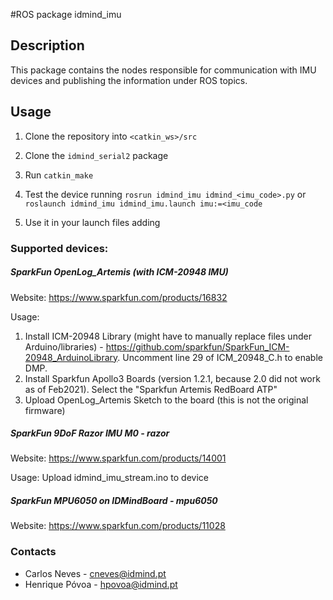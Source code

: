 #ROS package idmind_imu

## Description
This package contains the nodes responsible for communication with IMU devices and publishing the information under ROS topics.

## Usage
1. Clone the repository into `<catkin_ws>/src`
2. Clone the `idmind_serial2` package
3. Run `catkin_make`
4. Test the device running `rosrun idmind_imu idmind_<imu_code>.py` or `roslaunch idmind_imu idmind_imu.launch imu:=<imu_code`
5. Use it in your launch files adding


    <include file="$(find idmind_imu)/launch/idmind_imu.launch">
        <arg name="imu" value="<imu_code>" />
    </include>
    
### Supported devices:
##### SparkFun OpenLog_Artemis (with ICM-20948 IMU)
Website: https://www.sparkfun.com/products/16832

Usage: 
1. Install ICM-20948 Library (might have to manually replace files under Arduino/libraries) - https://github.com/sparkfun/SparkFun_ICM-20948_ArduinoLibrary. Uncomment line 29 of ICM_20948_C.h to enable DMP.
2. Install Sparkfun Apollo3 Boards (version 1.2.1, because 2.0 did not work as of Feb2021). Select the "Sparkfun Artemis RedBoard ATP"
3. Upload OpenLog_Artemis Sketch to the board (this is not the original firmware)

##### SparkFun 9DoF Razor IMU M0 - razor
Website: https://www.sparkfun.com/products/14001

Usage: Upload idmind_imu_stream.ino to device

##### SparkFun MPU6050 on IDMindBoard - mpu6050
Website: https://www.sparkfun.com/products/11028

### Contacts
- Carlos Neves - cneves@idmind.pt
- Henrique Póvoa - hpovoa@idmind.pt